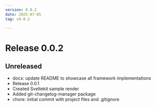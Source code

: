 ```yaml
---
version: 0.0.2
date: 2025-07-05
tag: v0.0.2

---
```


# Release 0.0.2

## **Unreleased**
- docs: update README to showcase all framework implementations <!-- hash:8d087367 -->
- Release 0.0.1 <!-- hash:8ab6f8a9 -->
- Created Sveltekit sample render <!-- hash:f03af5d8 -->
- Added git-changelog-manager package <!-- hash:94cbff8d -->
- chore: initial commit with project files and .gitignore <!-- hash:e6e6dd0c -->

<!-- New entries will be added here -->

